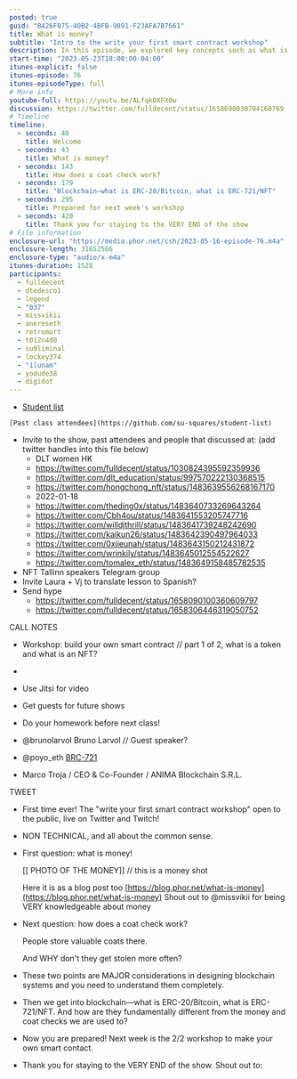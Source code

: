 ```yaml
---
posted: true
guid: "B426F875-40B2-4BFB-9891-F23AFA7B7661"
title: What is money?
subtitle: "Intro to the write your first smart contract workshop"
description: In this episode, we explored key concepts such as what is a token, what is an NFT, what is money and how a coat check works. These elements will help understand the design behind blockchain systems. We differentiated between ERC-20/bitcoin and ERC-721/NFT, and how they relate to conventional money and coat check systems. Get ready for the next week''s workshop!
start-time: "2023-05-23T18:00:00-04:00"
itunes-explicit: false
itunes-episode: 76
itunes-episodeType: full
# More info
youtube-full: https://youtu.be/ALfqkDXFX0w
discussion: https://twitter.com/fulldecent/status/1658690030704160769
# Timeline
timeline:
  - seconds: 40
    title: Welcome
  - seconds: 43
    title: What is money?
  - seconds: 143
    title: How does a coat check work?
  - seconds: 179
    title: "Blockchain—what is ERC-20/Bitcoin, what is ERC-721/NFT"
  - seconds: 295
    title: Prepared for next week's workshop
  - seconds: 420
    title: Thank you for staying to the VERY END of the show
# File information
enclosure-url: "https://media.phor.net/csh/2023-05-16-episode-76.m4a"
enclosure-length: 31652566
enclosure-type: "audio/x-m4a"
itunes-duration: 1528
participants:
  - fulldecent
  - dtedesco1
  - legend
  - "037"
  - missvikii
  - anereseth
  - retromort
  - t012n4d0
  - su9liminal
  - lockey374
  - "1lunam"
  - yodude38
  - digidot
---
```


- [Student list](https://github.com/su-squares/student-list)

<!--end of quick notes-->


    [Past class attendees](https://github.com/su-squares/student-list)

- Invite to the show, past attendees and people that discussed at: (add twitter handles into this file below)
  - DLT women HK
  - https://twitter.com/fulldecent/status/1030824395592359936
  - https://twitter.com/dlt_education/status/997570222130368515
  - https://twitter.com/hongchong_nft/status/1483639556268167170
  - 2022-01-18
  - https://twitter.com/theding0x/status/1483640733269643264
  - https://twitter.com/Cbh4ou/status/1483641553205747716
  - https://twitter.com/willdjthrill/status/1483641739248242690
  - https://twitter.com/kaikun26/status/1483642390497964033
  - https://twitter.com/0xjieunah/status/1483643150212431872
  - https://twitter.com/wrinkily/status/1483645012554522627
  - https://twitter.com/tomalex_eth/status/1483649158485782535
- NFT Tallinn speakers Telegram group
- Invite Laura + Vj to translate lesson to Spanish?
- Send hype
  - https://twitter.com/fulldecent/status/1658090100360609797 
  - https://twitter.com/fulldecent/status/1658306446319050752

CALL NOTES

- Workshop: build your own smart contract // part 1 of 2, what is a token and what is an NFT?
- 
- Use Jitsi for video
- Get guests for future shows

- Do your homework before next class!
- @brunolarvol Bruno Larvol // Guest speaker?
- @poyo_eth [BRC-721](https://www.brc721.com/)
- Marco Troja / CEO & Co-Founder / ANIMA Blockchain S.R.L.

TWEET

- First time ever! The "write your first smart contract workshop" open to the public, live on Twitter and Twitch!

- NON TECHNICAL, and all about the common sense.

- First question: what is money!

  [[ PHOTO OF THE MONEY]] // this is a money shot

  Here it is as a blog post too [https://blog.phor.net/what-is-money](https://blog.phor.net/what-is-money) Shout out to @missvikii for being VERY knowledgeable about money

- Next question: how does a coat check work?

  People store valuable coats there.

  And WHY don't they get stolen more often?

- These two points are MAJOR considerations in designing blockchain systems and you need to understand them completely.

- Then we get into blockchain—what is ERC-20/Bitcoin, what is ERC-721/NFT. And how are they fundamentally different from the money and coat checks we are used to?

- Now you are prepared! Next week is the 2/2 workshop to make your own smart contact.

- Thank you for staying to the VERY END of the show. Shout out to: